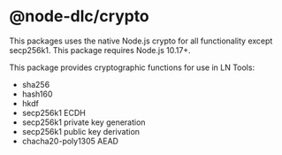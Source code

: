 # @node-dlc/crypto

This packages uses the native Node.js crypto for all functionality except secp256k1. This package requires Node.js 10.17+.

This package provides cryptographic functions for use in LN Tools:

- sha256
- hash160
- hkdf
- secp256k1 ECDH
- secp256k1 private key generation
- secp256k1 public key derivation
- chacha20-poly1305 AEAD
